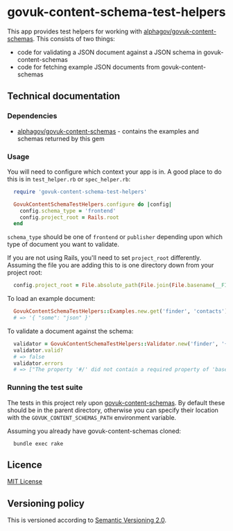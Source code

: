 # govuk-content-schema-test-helpers

This app provides test helpers for working with [alphagov/govuk-content-schemas](https://github.com/alphagov/govuk-content-schemas). This consists of two things:

* code for validating a JSON document against a JSON schema in govuk-content-schemas
* code for fetching example JSON documents from govuk-content-schemas


## Technical documentation

### Dependencies

- [alphagov/govuk-content-schemas](https://github.com/alphagov/govuk-content-schemas) - contains the examples and schemas returned by this gem

### Usage

You will need to configure which context your app is in. A good place to do this is in `test_helper.rb` or `spec_helper.rb`:

```ruby
  require 'govuk-content-schema-test-helpers'

  GovukContentSchemaTestHelpers.configure do |config|
    config.schema_type = 'frontend'
    config.project_root = Rails.root
  end
```

`schema_type` should be one of `frontend` or `publisher` depending upon which type of document you want to validate.

If you are not using Rails, you'll need to set `project_root` differently. Assuming the file you are adding this to is one directory down from your project root:
```ruby
  config.project_root = File.absolute_path(File.join(File.basename(__FILE__), '..'))
```

To load an example document:

```ruby
  GovukContentSchemaTestHelpers::Examples.new.get('finder', 'contacts')
  # => '{ "some": "json" }'
```

To validate a document against the schema:

```ruby
  validator = GovukContentSchemaTestHelpers::Validator.new('finder', '{ "some": "json" }')
  validator.valid?
  # => false
  validator.errors
  # => ["The property '#/' did not contain a required property of 'base_path'", ...]
```


### Running the test suite

The tests in this project rely upon [govuk-content-schemas](http://github.com/alphagov/govuk-content-schemas). By default these should be in the parent directory, otherwise you can specify their location with the `GOVUK_CONTENT_SCHEMAS_PATH` environment variable.

Assuming you already have govuk-content-schemas cloned:

```
  bundle exec rake
```


## Licence

[MIT License](LICENCE)

## Versioning policy

This is versioned according to [Semantic Versioning 2.0](http://semver.org/).
